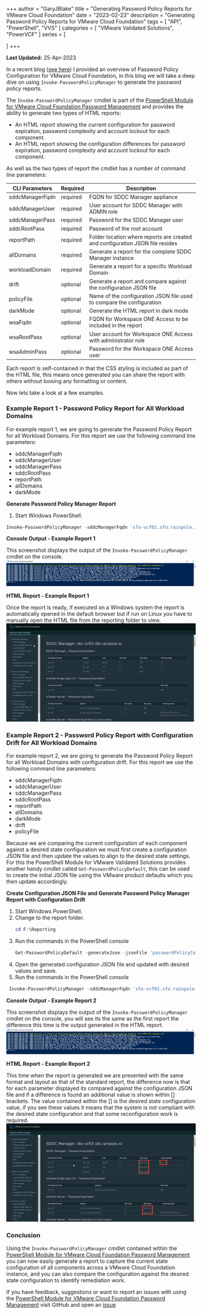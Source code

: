 +++
author = "GaryJBlake"
title = "Generating Password Policy Reports for VMware Cloud Foundation"
date = "2023-02-23"
description = "Generating Password Policy Reports for VMware Cloud Foundation"
tags = [
    "API",
    "PowerShell",
	  "VVS"
]
categories = [
    "VMware Validated Solutions",
	  "PowerVCF"
]
series = [

]
+++

**Last Updated:** 25-Apr-2023

In a recent blog ([see here](/post/vvs/vvs-password-policy)) I provided an overview of Password Policy Configuration for VMware Cloud Foundation, in this blog we will take a deep dive on using `Invoke-PasswordPolicyManager` to generate the password policy reports.

The `Invoke-PasswordPolicyManager` cmdlet is part of the [PowerShell Module for VMware Cloud Foundation Password Management](https://github.com/vmware/powershell-module-for-vmware-cloud-foundation-password-management) and provides the ability to generate two types of HTML reports:

* An HTML report showing the current configuration for password expiration, password complexity and account lockout for each component.
* An HTML report showing the configuration differences for password expiration, password complexity and account lockout for each component.

As well as the two types of report the cmdlet has a number of command line parameters:

CLI Parameters  | Required  | Description
----------------| --------- | ------------------------------------------------------------------------------
sddcManagerFqdn | required  | FQDN for SDDC Manager appliance
sddcManagerUser | required  | User account for SDDC Manager with ADMIN role
sddcManagerPass | required  | Password for the SDDC Manager user
sddcRootPass    | required  | Password of the root account
reportPath      | required  | Folder location where reports are created and configuration JSON file resides
allDomains      | required  | Generate a report for the complete SDDC Manager instance
workloadDomain  | required  | Generate a report for a specific Workload Domain
drift           | optional  | Generate a report and compare against the configuration JSON file
policyFile      | optional  | Name of the configuration JSON file used to compare the configuration
darkMode        | optional  | Generate the HTML report in dark mode
wsaFqdn         | optional  | FQDN for Workspace ONE Access to be included in the report
wsaRootPass     | optional  | User account for Workspace ONE Access with administrator role
wsaAdminPass    | optional  | Password for the Workspace ONE Access  user

Each report is self-contained in that the CSS styling is included as part of the HTML file, this means once generated you can share the report with others without loosing any formatting or content.

Now lets take a look at a few examples.

### Example Report 1 - Password Policy Report for All Workload Domains

For example report 1, we are going to generate the Password Policy Report for all Workload Domains. For this report we use the following command line parameters:

* sddcManagerFqdn
* sddcManagerUser
* sddcManagerPass
* sddcRootPass
* reportPath
* allDomains
* darkMode

**Generate Password Policy Manager Report**
1. Start Windows PowerShell.
``` PowerShell
Invoke-PasswordPolicyManager -sddcManagerFqdn 'sfo-vcf01.sfo.rainpole.io' -sddcManagerUser 'admin@local' -sddcManagerPass 'VMw@re1!VMw@re1!' -sddcRootPass 'VMw@re1!' -reportPath 'F:\Reporting' -darkMode -allDomains
```

**Console Output - Example Report 1**

This screenshot displays the output of the `Invoke-PasswordPolicyManager` cmdlet on the console.
![](/post/vvs/ppm-report-command.png)

**HTML Report - Example Report 1**

Once the report is ready, if executed on a Windows system the report is automatically opened in the default browser but if run on Linux you have to manually open the HTML file from the reporting folder to view.
![](/post/vvs/ppm-report-html.png)

### Example Report 2 - Password Policy Report with Configuration Drift for All Workload Domains

For example report 2, we are going to generate the Password Policy Report for all Workload Domains with configuration drift. For this report we use the following command line parameters:

* sddcManagerFqdn
* sddcManagerUser
* sddcManagerPass
* sddcRootPass
* reportPath
* allDomains
* darkMode
* drift
* policyFile

Because we are comparing the current configuration of each component against a desired state configuration we must first create a configuration JSON file and then update the values to align to the desired state settings. For this the PowerShell Module for VMware Validated Solutions provides another handy cmdlet called `Get-PasswordPolicyDefault`, this can be used to create the initial JSON file using the VMware product defaults which you then update accordingly.

**Create Configuration JSON File and Generate Password Policy Manager Report with Configuration Drift**

1. Start Windows PowerShell.
2. Change to the report folder.
   ``` PowerShell
   cd F:\Reporting
   ```
3. Run the commands in the PowerShell console
   ``` PowerShell
   Get-PasswordPolicyDefault -generateJson -jsonFile 'passwordPolicyConfig.json'
   ```
4. Open the generated configuration JSON file and updated with desired values and save.
5. Run the commands in the PowerShell console
``` PowerShell
 Invoke-PasswordPolicyManager -sddcManagerFqdn 'sfo-vcf01.sfo.rainpole.io' -sddcManagerUser 'admin@local' -sddcManagerPass 'VMw@re1!VMw@re1!' -sddcRootPass 'VMw@re1!' -reportPath 'F:\Reporting' -darkMode -allDomains -drift -policyFile 'PasswordPolicyConfig.json'
```

**Console Output - Example Report 2**

This screenshot displays the output of the `Invoke-PasswordPolicyManager` cmdlet on the console, you will see its the same as the first report the difference this time is the output generated in the HTML report.
![](/post/vvs/ppm-drift-command.png)

**HTML Report - Example Report 2**

This time when the report is generated we are presented with the same format and layout as that of the standard report, the difference now is that for each parameter displayed its compared against the configuration JSON file and if a difference is found an additional value is shown within [] brackets. The value contained within the [] is the desired state configuration value, if you see these values it means that the system is not compliant with the desired state configuration  and that some reconfiguration work is required.
![](/post/vvs/ppm-drift-html.png)

### Conclusion

Using the `Invoke-PasswordPolicyManager` cmdlet contained within the [PowerShell Module for VMware Cloud Foundation Password Management](https://github.com/vmware/powershell-module-for-vmware-cloud-foundation-password-management) you can now easily generate a report to capture the current state configuration of all components across a VMware Cloud Foundation instance, and you can also compare the configuration against the desired state configuration to identify remediation work.

If you have feedback, suggestions or want to report an issues with using the [PowerShell Module for VMware Cloud Foundation Password Management](https://github.com/vmware/powershell-module-for-vmware-cloud-foundation-password-management) visit GitHub and open an [issue](https://github.com/vmware/powershell-module-for-vmware-cloud-foundation-password-management/issues/new/choose)